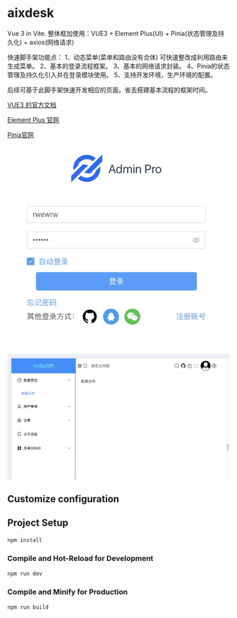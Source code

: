 # aixdesk

Vue 3 in Vite.
整体框加使用：VUE3 + Element Plus(UI) + Pinia(状态管理及持久化) + axios(网络请求) 


快速脚手架功能点：
1、动态菜单(菜单和路由没有合体) 可快速整改成利用路由来生成菜单。
2、基本的登录流程框架。
3、基本的网络请求封装。
4、Pinia的状态管理及持久化引入并在登录模块使用。
5、支持开发环境，生产环境的配置。

后续可基于此脚手架快速开发相应的页面。省去搭建基本流程的框架时间。



[VUE3 的官方文档](https://cn.vuejs.org/guide/introduction.html)

[Element Plus 官网](https://element-plus.sxtxhy.com/zh-CN/)

[Pinia官网](https://pinia.vuejs.org/zh/)

![登录页](https://github.com/fengsh998/adminPlatform/blob/main/description/login.png)

![平台](https://github.com/fengsh998/adminPlatform/blob/main/description/pc.jpg)


## Customize configuration

## Project Setup

```sh
npm install
```

### Compile and Hot-Reload for Development

```sh
npm run dev
```

### Compile and Minify for Production

```sh
npm run build
```
